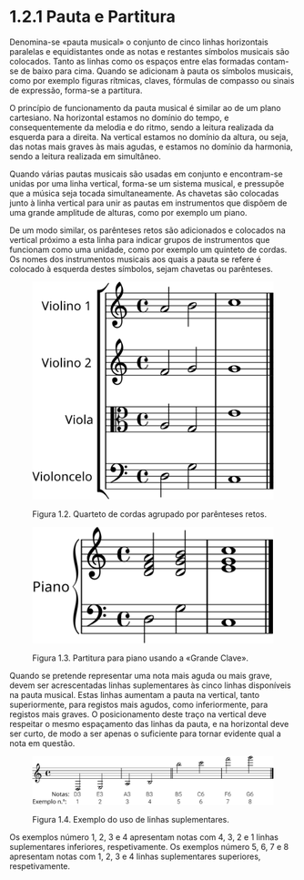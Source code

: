 # 1.2.1 Pauta e Partitura

Denomina-se «pauta musical» o conjunto de cinco linhas horizontais paralelas e equidistantes onde as notas e restantes símbolos musicais são colocados. Tanto as linhas como os espaços entre elas formadas contam-se de baixo para cima. Quando se adicionam à pauta os símbolos musicais, como por exemplo figuras rítmicas, claves, fórmulas de compasso ou sinais de expressão, forma-se a partitura.

O princípio de funcionamento da pauta musical é similar ao de um plano cartesiano. Na horizontal estamos no domínio do tempo, e consequentemente da melodia e do ritmo, sendo a leitura realizada da esquerda para a direita. Na vertical estamos no domínio da altura, ou seja, das notas mais graves às mais agudas, e estamos no domínio da harmonia, sendo a leitura realizada em simultâneo.

Quando várias pautas musicais são usadas em conjunto e encontram-se unidas por uma linha vertical, forma-se um sistema musical, e pressupõe que a música seja tocada simultaneamente. As chavetas são colocadas junto à linha vertical para unir as pautas em instrumentos que dispõem de uma grande amplitude de alturas, como por exemplo um piano.

De um modo similar, os parênteses retos são adicionados e colocados na vertical próximo a esta linha para indicar grupos de instrumentos que funcionam como uma unidade, como por exemplo um quinteto de cordas. Os nomes dos instrumentos musicais aos quais a pauta se refere é colocado à esquerda destes símbolos, sejam chavetas ou parênteses.

<figure><img src="../../.gitbook/assets/string_quartet.svg" alt=""><figcaption><p>Figura 1.2. Quarteto de cordas agrupado por parênteses retos.</p></figcaption></figure>

<figure><img src="../../.gitbook/assets/piano.svg" alt=""><figcaption><p>Figura 1.3. Partitura para piano usando a «Grande Clave».</p></figcaption></figure>

Quando se pretende representar uma nota mais aguda ou mais grave, devem ser acrescentadas linhas suplementares às cinco linhas disponíveis na pauta musical. Estas linhas aumentam a pauta na vertical, tanto superiormente, para registos mais agudos, como inferiormente, para registos mais graves. O posicionamento deste traço na vertical deve respeitar o mesmo espaçamento das linhas da pauta, e na horizontal deve ser curto, de modo a ser apenas o suficiente para tornar evidente qual a nota em questão.

<figure><img src="../../.gitbook/assets/ledger_lines.svg" alt=""><figcaption><p>Figura 1.4. Exemplo do uso de linhas suplementares.</p></figcaption></figure>

Os exemplos número 1, 2, 3 e 4 apresentam notas com 4, 3, 2 e 1 linhas suplementares inferiores, respetivamente. Os exemplos número 5, 6, 7 e 8 apresentam notas com 1, 2, 3 e 4 linhas suplementares superiores, respetivamente.
